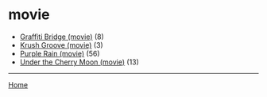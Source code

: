 # movie

  * [Graffiti Bridge (movie)](./movie/graffiti-bridge/) (8)
  * [Krush Groove (movie)](./movie/krush-groove/) (3)
  * [Purple Rain (movie)](./movie/purple-rain/) (56)
  * [Under the Cherry Moon (movie)](./movie/under-the-cherry-moon/) (13)

----

[Home](../)
